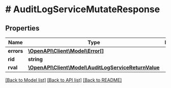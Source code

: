 # # AuditLogServiceMutateResponse

## Properties

Name | Type | Description | Notes
------------ | ------------- | ------------- | -------------
**errors** | [**\OpenAPI\Client\Model\Error[]**](Error.md) |  | [optional]
**rid** | **string** |  | [optional]
**rval** | [**\OpenAPI\Client\Model\AuditLogServiceReturnValue**](AuditLogServiceReturnValue.md) |  | [optional]

[[Back to Model list]](../../README.md#models) [[Back to API list]](../../README.md#endpoints) [[Back to README]](../../README.md)

